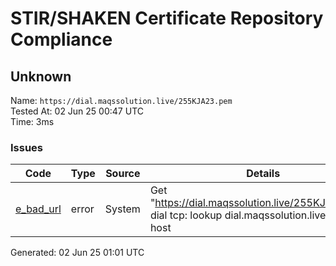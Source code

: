 # STIR/SHAKEN Certificate Repository Compliance

## Unknown

Name: `https://dial.maqssolution.live/255KJA23.pem`\
Tested At: 02 Jun 25 00:47 UTC\
Time: 3ms

### Issues

| Code | Type | Source | Details |
|------|------|--------|---------|
| [e_bad_url](../../ISSUES/e_bad_url/README.md) | error | System | Get "https://dial.maqssolution.live/255KJA23.pem": dial tcp: lookup dial.maqssolution.live: no such host |

Generated: 02 Jun 25 01:01 UTC